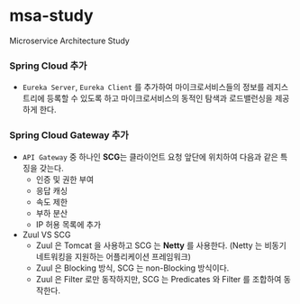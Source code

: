 # msa-study
Microservice Architecture Study

### Spring Cloud 추가
* `Eureka Server`, `Eureka Client` 를 추가하여 마이크로서비스들의 정보를 레지스트리에 등록할 수 있도록 하고 마이크로서비스의 동적인 탐색과 로드밸런싱을 제공하게 한다.

### Spring Cloud Gateway 추가
* `API Gateway` 중 하나인 **SCG**는 클라이언트 요청 앞단에 위치하여 다음과 같은 특징을 갖는다.
  * 인증 및 권한 부여
  * 응답 캐싱
  * 속도 제한
  * 부하 분산
  * IP 허용 목록에 추가
* Zuul VS SCG
  * Zuul 은 Tomcat 을 사용하고 SCG 는 **Netty** 를 사용한다. (Netty 는 비동기 네트워킹을 지원하는 어플리케이션 프레임워크)
  * Zuul 은 Blocking 방식, SCG 는 non-Blocking 방식이다.
  * Zuul 은 Filter 로만 동작하지만, SCG 는 Predicates 와 Filter 를 조합하여 동작한다.